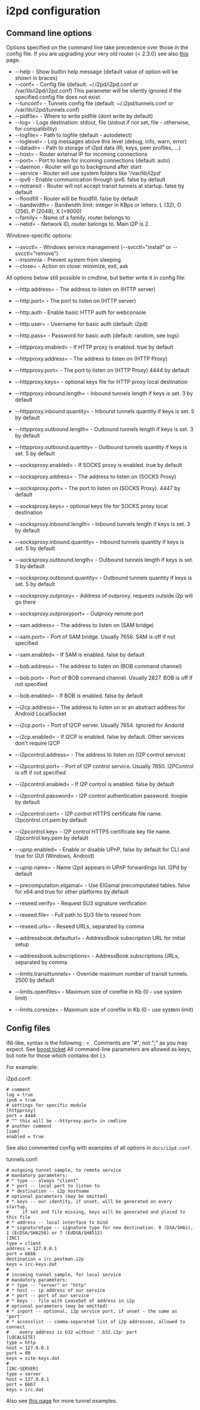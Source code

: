 i2pd configuration
==================

Command line options
--------------------

Options specified on the command line take precedence over those in the config file.
If you are upgrading your very old router (< 2.3.0) see also [this](config_opts_after_2.3.0.md) page.

* --help                - Show builtin help message (default value of option will be shown in braces)
* --conf=               - Config file (default: ~/.i2pd/i2pd.conf or /var/lib/i2pd/i2pd.conf)
                          This parameter will be silently ignored if the specified config file does not exist.
* --tunconf=            - Tunnels config file (default: ~/.i2pd/tunnels.conf or /var/lib/i2pd/tunnels.conf)
* --pidfile=            - Where to write pidfile (dont write by default)
* --log=                - Logs destination: stdout, file (stdout if not set, file - otherwise, for compatibility)
* --logfile=            - Path to logfile (default - autodetect)
* --loglevel=           - Log messages above this level (debug, info, warn, error)
* --datadir=            - Path to storage of i2pd data (RI, keys, peer profiles, ...)
* --host=               - Router external IP for incoming connections
* --port=               - Port to listen for incoming connections (default: auto)
* --daemon              - Router will go to background after start
* --service             - Router will use system folders like '/var/lib/i2pd'
* --ipv6                - Enable communication through ipv6. false by default
* --notransit           - Router will not accept transit tunnels at startup. false by default
* --floodfill           - Router will be floodfill. false by default
* --bandwidth=          - Bandwidth limit: integer in KBps or letters: L (32), O (256), P (2048), X (>9000)
* --family=             - Name of a family, router belongs to
* --netid=				- Network ID, router belongs to. Main I2P is 2.

Windows-specific options:

* --svcctl=             - Windows service management (--svcctl="install" or --svcctl="remove")
* --insomnia            - Prevent system from sleeping
* --close=              - Action on close: minimize, exit, ask

All options below still possible in cmdline, but better write it in config file:

* --http.address=       - The address to listen on (HTTP server)
* --http.port=          - The port to listen on (HTTP server)
* --http.auth           - Enable basic HTTP auth for webconsole
* --http.user=          - Username for basic auth (default: i2pd)
* --http.pass=          - Password for basic auth (default: random, see logs)

* --httpproxy.enabled=  - If HTTP proxy is enabled. true by default  
* --httpproxy.address=  - The address to listen on (HTTP Proxy)  
* --httpproxy.port=     - The port to listen on (HTTP Proxy) 4444 by default  
* --httpproxy.keys=     - optional keys file for HTTP proxy local destination  
* --httpproxy.inbound.length= 	- Inbound tunnels length if keys is set. 3 by default  
* --httpproxy.inbound.quantity= - Inbound tunnels quantity if keys is set. 5 by default  
* --httpproxy.outbound.length=	- Outbound tunnels length if keys is set. 3 by default  
* --httpproxy.outbound.quantity= - Outbound tunnels quantity if keys is set. 5 by default    

* --socksproxy.enabled=  - If SOCKS proxy is enabled. true by default  
* --socksproxy.address= - The address to listen on (SOCKS Proxy)  
* --socksproxy.port=    - The port to listen on (SOCKS Proxy). 4447 by default  
* --socksproxy.keys=    - optional keys file for SOCKS proxy local destination  
* --socksproxy.inbound.length= 	- Inbound tunnels length if keys is set. 3 by default  
* --socksproxy.inbound.quantity= - Inbound tunnels quantity if keys is set. 5 by default  
* --socksproxy.outbound.length=	- Outbound tunnels length if keys is set. 3 by default  
* --socksproxy.outbound.quantity= - Outbound tunnels quantity if keys is set. 5 by default  
* --socksproxy.outproxy= - Address of outproxy. requests outside i2p will go there  
* --socksproxy.outproxyport=  - Outproxy remote port  

* --sam.address=        - The address to listen on (SAM bridge)
* --sam.port=           - Port of SAM bridge. Usually 7656. SAM is off if not specified
* --sam.enabled=        - If SAM is enabled. false by default 

* --bob.address=        - The address to listen on (BOB command channel)
* --bob.port=           - Port of BOB command channel. Usually 2827. BOB is off if not specified
* --bob.enabled=        - If BOB is enabled. false by default 

* --i2cp.address=        - The address to listen on or an abstract address for Android LocalSocket
* --i2cp.port=           - Port of I2CP server. Usually 7654. Ignored for Andorid
* --i2cp.enabled=        - If I2CP is enabled. false by default. Other services don't require I2CP 

* --i2pcontrol.address=  - The address to listen on (I2P control service)  
* --i2pcontrol.port=     - Port of I2P control service. Usually 7650. I2PControl is off if not specified  
* --i2pcontrol.enabled=  - If I2P control is enabled. false by default  
* --i2pcontrol.password= - I2P control authentication password. itoopie by default  
* --i2pcontrol.cert=     - I2P control HTTPS certificate file name. i2pcontrol.crt.pem by default  
* --i2pcontrol.key=      - I2P control HTTPS certificate key file name. i2pcontrol.key.pem by default  

* --upnp.enabled=       - Enable or disable UPnP, false by default for CLI and true for GUI (Windows, Android)  
* --upnp.name=          - Name i2pd appears in UPnP forwardings list. I2Pd by default  

* --precomputation.elgamal=  - Use ElGamal precomputated tables. false for x64 and true for other platforms by default  
* --reseed.verify=      - Request SU3 signature verification  
* --reseed.file=        - Full path to SU3 file to reseed from  
* --reseed.urls=        - Reseed URLs, separated by comma
* --addressbook.defaulturl=     - AddressBook subscription URL for initial setup
* --addressbook.subscriptions=  - AddressBook subscriptions URLs, separated by comma

* --limits.transittunnels=  - Override maximum number of transit tunnels. 2500 by default   
* --limits.openfiles=	- Maximum size of corefile in Kb (0 - use system limit)  
* --limits.coresize=	- Maximum size of corefile in Kb (0 - use system limit)  

Config files
------------

INI-like, syntax is the following : <key> = <value>.
Comments are "#", not ";" as you may expect. See [boost ticket](https://svn.boost.org/trac/boost/ticket/808)
All command-line parameters are allowed as keys, but note for those which contains dot (.).

For example:

i2pd.conf:

    # comment
    log = true
    ipv6 = true
    # settings for specific module
    [httpproxy]
    port = 4444
    # ^^ this will be --httproxy.port= in cmdline
    # another comment
    [sam]
    enabled = true

See also commented config with examples of all options in ``docs/i2pd.conf``.

tunnels.conf:

    # outgoing tunnel sample, to remote service
    # mandatory parameters:
    # * type -- always "client"
    # * port -- local port to listen to
    # * destination -- i2p hostname
    # optional parameters (may be omitted)
    # * keys -- our identity, if unset, will be generated on every startup,
    #     if set and file missing, keys will be generated and placed to this file
    # * address -- local interface to bind
    # * signaturetype -- signature type for new destination. 0 (DSA/SHA1), 1 (EcDSA/SHA256) or 7 (EdDSA/SHA512)
    [IRC]
    type = client
    address = 127.0.0.1
    port = 6668
    destination = irc.postman.i2p
    keys = irc-keys.dat
    #
    # incoming tunnel sample, for local service
    # mandatory parameters:
    # * type -- "server" or "http"
    # * host -- ip address of our service
    # * port -- port of our service
    # * keys -- file with LeaseSet of address in i2p
    # optional parameters (may be omitted)
    # * inport -- optional, i2p service port, if unset - the same as 'port'
    # * accesslist -- comma-separated list of i2p addresses, allowed to connect
    #    every address is b32 without '.b32.i2p' part
    [LOCALSITE]
    type = http
    host = 127.0.0.1
    port = 80
    keys = site-keys.dat
    #
    [IRC-SERVER]
    type = server
    host = 127.0.0.1
    port = 6667
    keys = irc.dat

Also see [this page](https://github.com/PurpleI2P/i2pd/wiki/tunnels.cfg) for more tunnel examples.
